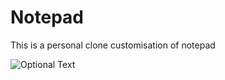 # Notepad
This is a personal clone customisation of notepad

![Optional Text](../master/icons/notepad.png)
